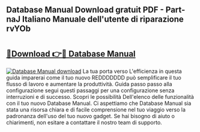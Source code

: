 ## Database Manual Download gratuit PDF - Part-naJ Italiano Manuale dell'utente di riparazione rvYOb

# <h2><a href="http://dfa1dc.blite.top/?on=Database+Manual">🔗Download 👉🔴 Database Manual</a></h2>

[![Database Manual download](https://i.imgur.com/lujVjoI.png)](http://dfa1dc.blite.top/?on=Database+Manual)
La tua porta verso L'efficienza in questa guida imparerai come il tuo nuovo REDDDDDDD può semplificare il tuo flusso di lavoro e aumentare la produttività. Guida passo passo alla configurazione segui questi passaggi per una configurazione senza interruzioni e di successo. Scopri le possibilità Dell'elenco delle funzionalità con il tuo nuovo Database Manual. Ci aspettiamo che Database Manual sia stata una risorsa chiara e di facile comprensione nel tuo viaggio verso la padronanza dell'uso del tuo nuovo gadget. Se hai bisogno di aiuto o chiarimenti, non esitare a contattare il nostro team di supporto.
